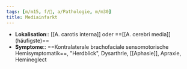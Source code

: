 ```yaml
---
tags: [m/m15, f/🧠, a/Pathologie, m/m30]
title: Mediainfarkt
---
```

- **Lokalisation**:: [[A. carotis interna]] oder ==[[A. cerebri media]] (häufigste)==
- **Symptome**:: ==Kontralaterale brachofaciale sensomotorische Hemisymptomatik==, "Herdblick", Dysarthrie, [[Aphasie]], Apraxie, Hemineglect